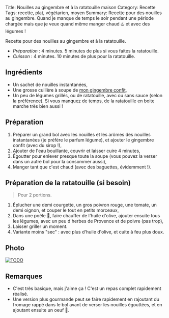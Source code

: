 Title: Nouilles au gingembre et à la ratatouille maison
Category: Recette
Tags: recette, plat, végétarien, moyen
Summary: Recette pour des nouilles au gingembre. Quand je manque de temps le soir pendant une période chargée mais que je veux quand même manger chaud :hotsprings: et avec des légumes !

Recette pour des nouilles au gingembre et à la ratatouille.

- *Préparation* : 4 minutes. 5 minutes de plus si vous faites la ratatouille.
- *Cuisson* : 4 minutes. 10 minutes de plus pour la ratatouille.

## Ingrédients
- Un sachet de nouilles instantanées,
- Une grosse cuillère à soupe de [mon gingembre confit](gingembre-confit.html),
- Un peu de légumes grillés, ou de ratatouille, avec ou sans sauce (selon la préférence). Si vous manquez de temps, de la ratatouille en boite marche très bien aussi !

## Préparation
1. Préparer un grand bol avec les nouilles et les arômes des nouilles instantanées (je préfère le parfum légume), et ajouter le gingembre confit (avec du sirop !),
2. Ajouter de l'eau bouillante, couvrir et laisser cuire 4 minutes,
3. Égoutter pour enlever presque toute la soupe (vous pouvez la verser dans un autre bol pour la consommer aussi),
4. Manger tant que c'est chaud (avec des baguettes, évidemment !).

## Préparation de la ratatouille (si besoin)
> Pour 2 portions.

1. Éplucher une demi courgette, un gros poivron rouge, une tomate, un demi oignon, et couper le tout en petits morceaux,
2. Dans une poêle :fried_egg:, faire chauffer de l'huile d'olive, ajouter ensuite tous les légumes, avec un peu d'herbes de Provence et de poivre (pas trop),
3. Laisser griller un moment.
4. Variante moins "sec" : avec plus d'huile d'olive, et cuite à feu plus doux.

## Photo
[![TODO]({static}images/blank.png)](#)

## Remarques
- C'est très basique, mais j'aime ça ! C'est un repas complet rapidement réalisé.
- Une version plus gourmande peut se faire rapidement en rajoutant du fromage rappé dans le bol avant de verser les nouilles égouttées, et en ajoutant ensuite un oeuf :egg:.

